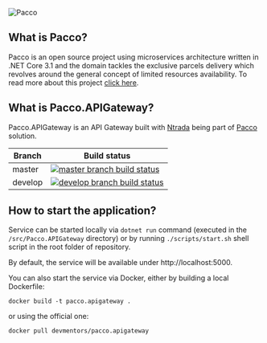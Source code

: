 ![Pacco](https://raw.githubusercontent.com/devmentors/Pacco/master/assets/pacco_logo.png)

**What is Pacco?**
----------------

Pacco is an open source project using microservices architecture written in .NET Core 3.1 and the domain tackles the exclusive parcels delivery which revolves around the general concept of limited resources availability. To read more about this project [click here](https://github.com/devmentors/Pacco).

**What is Pacco.APIGateway?**
----------------

Pacco.APIGateway is an API Gateway built with [Ntrada](https://github.com/snatch-dev/Ntrada) being part of [Pacco](https://github.com/devmentors/Pacco) solution.

|Branch             |Build status                                                  
|-------------------|-----------------------------------------------------
|master             |[![master branch build status](https://api.travis-ci.org/devmentors/Pacco.APIGateway.svg?branch=master)](https://travis-ci.org/devmentors/Pacco.APIGateway)
|develop            |[![develop branch build status](https://api.travis-ci.org/devmentors/Pacco.APIGateway.svg?branch=develop)](https://travis-ci.org/devmentors/Pacco.APIGateway/branches)

**How to start the application?**
----------------

Service can be started locally via `dotnet run` command (executed in the `/src/Pacco.APIGateway` directory) or by running `./scripts/start.sh` shell script in the root folder of repository.

By default, the service will be available under http://localhost:5000.

You can also start the service via Docker, either by building a local Dockerfile: 

`docker build -t pacco.apigateway .` 

or using the official one: 

`docker pull devmentors/pacco.apigateway`